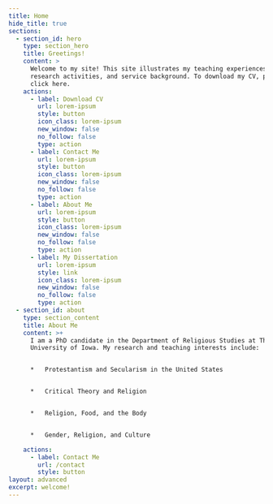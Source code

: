 ```yaml
---
title: Home
hide_title: true
sections:
  - section_id: hero
    type: section_hero
    title: Greetings!
    content: >
      Welcome to my site! This site illustrates my teaching experiences,
      research activities, and service background. To download my CV, please
      click here.
    actions:
      - label: Download CV
        url: lorem-ipsum
        style: button
        icon_class: lorem-ipsum
        new_window: false
        no_follow: false
        type: action
      - label: Contact Me
        url: lorem-ipsum
        style: button
        icon_class: lorem-ipsum
        new_window: false
        no_follow: false
        type: action
      - label: About Me
        url: lorem-ipsum
        style: button
        icon_class: lorem-ipsum
        new_window: false
        no_follow: false
        type: action
      - label: My Dissertation
        url: lorem-ipsum
        style: link
        icon_class: lorem-ipsum
        new_window: false
        no_follow: false
        type: action
  - section_id: about
    type: section_content
    title: About Me
    content: >+
      I am a PhD candidate in the Department of Religious Studies at The
      University of Iowa. My research and teaching interests include:


      *   Protestantism and Secularism in the United States


      *   Critical Theory and Religion


      *   Religion, Food, and the Body


      *   Gender, Religion, and Culture

    actions:
      - label: Contact Me
        url: /contact
        style: button
layout: advanced
excerpt: welcome!
---
```

